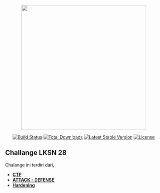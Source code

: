 <p align="center"><a href="https://cyberus.my.id" target="_blank"><img src="https://raw.githubusercontent.com/XCyberusX/f00ds.github.io/main/b4c18535e1e3d94f7a9387d367977cd7.png" width="400"></a></p>

<p align="center">
<a href="#"><img src="https://img.shields.io/github/stars/XCyberusX/challenge-LKSN-2020" alt="Build Status"></a>
<a href="#"><img src="https://img.shields.io/github/issues/XCyberusX/challenge-LKSN-2020?style=flat-square" alt="Total Downloads"></a>
<a href="#"><img src="https://img.shields.io/packagist/v/laravel/framework" alt="Latest Stable Version"></a>
<a href="#"><img src="https://img.shields.io/twitter/url?style=social" alt="License"></a>
</p>

## Challange LKSN 28

Chalange ini terdiri dari, 
- **[CTF](https://github.com/XCyberusX/challenge-LKSN-2020/tree/main/CTF)**
- **[ATTACK - DEFENSE](https://github.com/XCyberusX/challenge-LKSN-2020/tree/main/ATTACK-DEFENSE)**
- **[Hardening](https://i.ytimg.com/vi/dIh4xxFQrTU/maxresdefault.jpg)**
